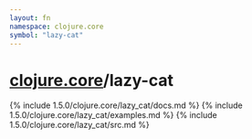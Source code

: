 ```yaml
---
layout: fn
namespace: clojure.core
symbol: "lazy-cat"
---
```


# [clojure.core](../)/lazy-cat

{% include 1.5.0/clojure.core/lazy_cat/docs.md %}
{% include 1.5.0/clojure.core/lazy_cat/examples.md %}
{% include 1.5.0/clojure.core/lazy_cat/src.md %}

